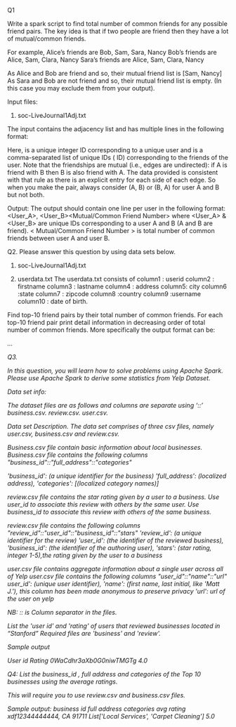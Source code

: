 Q1

Write a spark script to find total number of common friends for any possible friend pairs. The key idea is that if two people are friend then they have a lot of mutual/common friends.

For example,
Alice’s friends are Bob, Sam, Sara, Nancy Bob’s friends are Alice, Sam, Clara, Nancy Sara’s friends are Alice, Sam, Clara, Nancy



As Alice and Bob are friend and so, their mutual friend list is [Sam, Nancy]
As Sara and Bob are not friend and so, their mutual friend list is empty. (In this case you may exclude them from your output).



Input files:
1. soc-LiveJournal1Adj.txt 

The input contains the adjacency list and has multiple lines in the following format:
<User><TAB><Friends>

Here, <User> is a unique integer ID corresponding to a unique user and <Friends> is a comma-separated list of unique IDs (<User> ID) corresponding to the friends of the user. Note that the friendships are mutual (i.e., edges are undirected): if A is friend with B then B is also friend with A. The data provided is consistent with that rule as there is an explicit entry for each side of each edge. So when you make the pair, always consider (A, B) or (B, A) for user A and B but not both.

Output: The output should contain one line per user in the following format:
<User_A>, <User_B><TAB><Mutual/Common Friend Number> 
where <User_A> & <User_B> are unique IDs corresponding to a user A and B (A and B are friend). < Mutual/Common Friend Number > is total number of common friends between user A and user B.



Q2.
Please answer this question by using data sets below.
1. soc-LiveJournal1Adj.txt

2. userdata.txt
The userdata.txt consists of column1 : userid
column2 : firstname column3 : lastname column4 : address column5: city column6 :state column7 : zipcode column8 :country column9 :username
column10 : date of birth.



Find top-10 friend pairs by their total number of common friends. For each top-10 friend pair print detail information in decreasing order of total number of common friends. More specifically the output format can be:

<Total number of Common Friends><TAB><First Name of User A><TAB><Last Name of User A> <TAB><address of User A><TAB><First Name of User B><TAB><Last Name of User B><TAB>
<address of User B>
…

Q3.

In this question, you will learn how to solve problems using Apache Spark. Please use Apache Spark to derive some statistics from Yelp Dataset.

Data set info:

The dataset files are as follows and columns are separate using ‘::’ 
business.csv.
review.csv.
user.csv.


Data set Description.
The data set comprises of three csv files, namely user.csv, business.csv and review.csv.  

Business.csv file contain basic information about local businesses. 
Business.csv file contains the following columns "business_id"::"full_address"::"categories"

'business_id': (a unique identifier for the business)
'full_address': (localized address), 
'categories': [(localized category names)]  

review.csv file contains the star rating given by a user to a business. Use user_id to associate this review with others by the same user. Use business_id to associate this review with others of the same business. 

review.csv file contains the following columns "review_id"::"user_id"::"business_id"::"stars"
 'review_id': (a unique identifier for the review)
 'user_id': (the identifier of the reviewed business), 
 'business_id': (the identifier of the authoring user), 
 'stars': (star rating, integer 1-5),the rating given by the user to a business

user.csv file contains aggregate information about a single user across all of Yelp
user.csv file contains the following columns "user_id"::"name"::"url"
user_id': (unique user identifier), 
'name': (first name, last initial, like 'Matt J.'), this column has been made anonymous to preserve privacy 
'url': url of the user on yelp


NB:    ::  is Column separator  in the files.

List the 'user id' and 'rating' of users that reviewed businesses located in “Stanford”
Required files are 'business'  and 'review'.

Sample output
                                                   
User id	Rating
0WaCdhr3aXb0G0niwTMGTg	4.0


Q4:
List the  business_id , full address and categories of the Top 10 businesses using the average ratings.  

This will require you to use  review.csv and business.csv files.


Sample output:
business id               full address           categories                                    avg rating
xdf12344444444,      CA 91711       List['Local Services', 'Carpet Cleaning']	5.0


